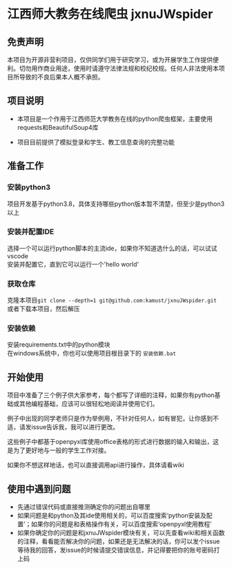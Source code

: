 # 江西师大教务在线爬虫 jxnuJWspider

## 免责声明
本项目为开源非营利项目，仅供同学们用于研究学习，或为开展学生工作提供便利。切勿用作商业用途，使用时请遵守法律法规和校纪校规。任何人非法使用本项目所导致的不良后果本人概不承担。

## 项目说明
+ 本项目是一个作用于江西师范大学教务在线的python爬虫框架，主要使用requests和BeautifulSoup4库

+ 项目目前提供了模拟登录和学生、教工信息查询的完整功能

## 准备工作

### 安装python3
项目开发基于python3.8，具体支持哪些python版本暂不清楚，但至少是python3以上

### 安装并配置IDE
选择一个可以运行python脚本的主流ide，如果你不知道选什么的话，可以试试vscode  
安装并配置它，直到它可以运行一个'hello world'

### 获取仓库
克隆本项目`git clone --depth=1 git@github.com:kamust/jxnuJWspider.git`   
或者下载本项目，然后解压

### 安装依赖
安装requirements.txt中的python模块  
在windows系统中，你也可以使用项目根目录下的 `安装依赖.bat`

## 开始使用
项目中准备了三个例子供大家参考，每个都写了详细的注释，如果你有python基础或其他编程基础，应该可以很轻松地阅读并使用它们。

例子中出现的同学老师只是作为举例用，不针对任何人，如有冒犯，让你感到不适，请发issue告诉我，我可以进行更改。

这些例子中都基于openpyxl库使用office表格的形式进行数据的输入和输出，这是为了更好地与一般的学生工作对接。

如果你不想这样地话，也可以直接调用api进行操作，具体请看wiki

## 使用中遇到问题
+ 先通过错误代码或直接推测确定你的问题出自哪里
+ 如果问题是和python及其ide使用相关的，可以百度搜索‘python安装及配置’；如果你的问题是和表格操作有关，可以百度搜索‘openpyxl使用教程’
+ 如果你确定你的问题是和jxnuJWspider模块有关，可以先查看wiki和相关函数的注释，看看能否解决你的问题，如果还是无法解决的话，你可以发个issue等待我的回答，发issue的时候请提交错误信息，并记得要把你的账号密码打上码
